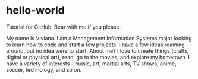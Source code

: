 hello-world
===========

Tutorial for GitHub. Bear with me if you please.

My name is Viviana. I am a Management Information Systems major looking to learn how to code and start a few projects. I have a few ideas roaming around, but no idea were to start. About me? I love to create things (crafts, digital or physical art), read, go to the movies, and explore my hometown. I have a variety of interests - music, art, martial arts, TV shows, anime, soccer, technology, and so on.

